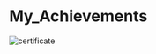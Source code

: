 # My_Achievements 
![certificate](https://user-images.githubusercontent.com/90690744/185052343-7fb31f4b-a547-4840-add6-093d1d78ad83.jpg)
